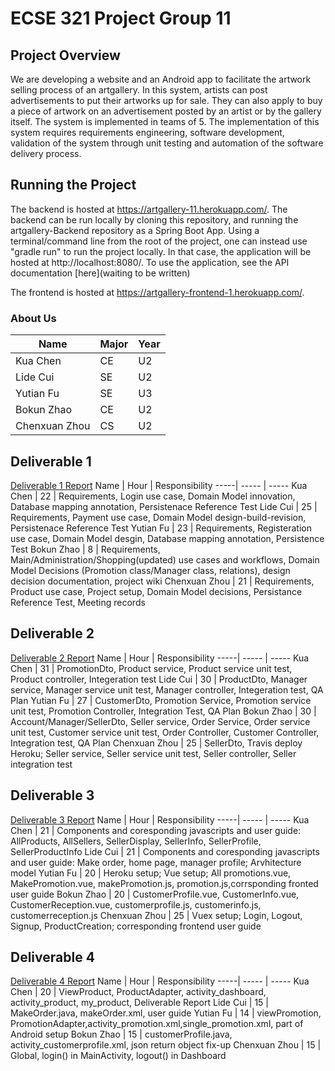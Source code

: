 # ECSE 321 Project Group 11

## Project Overview
We are developing a website and an Android app to facilitate the artwork selling process of an artgallery. In this system,
artists can post advertisements to put their artworks up for sale. They can also apply to buy a piece of artwork on an advertisement
posted by an artist or by the gallery itself. The system is implemented in teams of 5. The implementation of this system
requires requirements engineering, software development, validation of the system through unit testing and automation of the software
delivery process.

## Running the Project
The backend is hosted at https://artgallery-11.herokuapp.com/. The backend can be run locally by cloning this repository, and running the artgallery-Backend repository as a Spring Boot App. Using a terminal/command line from the root of the project, one can instead use "gradle run" to run the project locally. In that case, the application will be hosted at http://localhost:8080/. To use the application, see the API documentation [here](waiting to be written)

The frontend is hosted at https://artgallery-frontend-1.herokuapp.com/.

### About Us
Name | Major | Year
-----| ----- | -----
Kua Chen | CE | U2 
Lide Cui | SE | U2 
Yutian Fu | SE | U3 
Bokun Zhao | CE | U2 
Chenxuan Zhou| CS | U2 

## Deliverable 1
[Deliverable 1 Report](https://github.com/McGill-ECSE321-Fall2020/project-group-11/wiki/Deliverable-1-Report)
Name | Hour | Responsibility
-----| ----- | -----
Kua Chen | 22 |  Requirements, Login use case, Domain Model innovation, Database mapping annotation, Persistenace Reference Test
Lide Cui | 25 |  Requirements, Payment use case, Domain Model design-build-revision, Persistenace Reference Test
Yutian Fu | 23 | Requirements, Registeration use case, Domain Model desgin, Database mapping annotation, Persistence Test 
Bokun Zhao | 8 |  Requirements, Main/Administration/Shopping(updated) use cases and workflows, Domain Model Decisions (Promotion class/Manager class, relations), design decision documentation, project wiki
Chenxuan Zhou | 21 | Requirements, Product use case, Project setup, Domain Model decisions, Persistance Reference Test, Meeting records

## Deliverable 2
[Deliverable 2 Report](https://github.com/McGill-ECSE321-Fall2020/project-group-11/wiki/Deliverable-2-Report)
Name | Hour | Responsibility
-----| ----- | -----
Kua Chen | 31 |  PromotionDto, Product service, Product service unit test, Product controller, Integeration test
Lide Cui | 30 |  ProductDto, Manager service, Manager service unit test, Manager controller, Integeration test, QA Plan
Yutian Fu | 27 | CustomerDto, Promotion Service, Promotion service unit test, Promotion Controller, Integration Test, QA Plan
Bokun Zhao | 30 | Account/Manager/SellerDto, Seller service, Order Service, Order service unit test, Customer service unit test, Order Controller, Customer Controller, Integration test, QA Plan
Chenxuan Zhou | 25 | SellerDto, Travis deploy Heroku; Seller service, Seller service unit test, Seller controller, Seller integration test

## Deliverable 3
[Deliverable 3 Report](https://github.com/McGill-ECSE321-Fall2020/project-group-11/wiki/Deliverable-3-Report)
Name | Hour | Responsibility
-----| ----- | -----
Kua Chen | 21 | Components and coresponding javascripts and user guide: AllProducts, AllSellers, SellerDisplay, SellerInfo, SellerProfile, SellerProductInfo 
Lide Cui | 21 |  Components and coresponding javascripts and user guide: Make order, home page, manager profile; Arvhitecture model
Yutian Fu | 20 | Heroku setup; Vue setup; All promotions.vue, MakePromotion.vue, makePromotion.js, promotion.js,corrsponding fronted user guide
Bokun Zhao | 20 | CustomerProfile.vue, CustomerInfo.vue, CustomerReception.vue, customerprofile.js, customerinfo.js, customerreception.js
Chenxuan Zhou | 25 | Vuex setup; Login, Logout, Signup, ProductCreation; corresponding frontend user guide  

## Deliverable 4
[Deliverable 4 Report](https://github.com/McGill-ECSE321-Fall2020/project-group-11/wiki/Deliverable-4-Report)
Name | Hour | Responsibility
-----| ----- | -----
Kua Chen | 20 | ViewProduct, ProductAdapter, activity_dashboard, activity_product, my_product, Deliverable Report 
Lide Cui | 15 |  MakeOrder.java, makeOrder.xml, user guide
Yutian Fu | 14 | viewPromotion, PromotionAdapter,activity_promotion.xml,single_promotion.xml, part of Android setup
Bokun Zhao | 15 | customerProfile.java, activity_customerprofile.xml, json return object fix-up
Chenxuan Zhou | 15 | Global, login() in MainActivity, logout() in Dashboard

